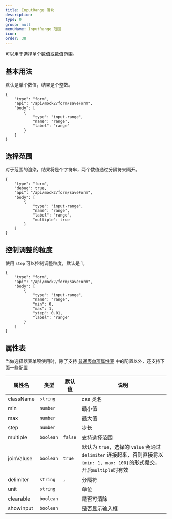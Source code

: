 ```yaml
---
title: InputRange 滑块
description:
type: 0
group: null
menuName: InputRange 范围
icon:
order: 38
---
```


可以用于选择单个数值或数值范围。

## 基本用法

默认是单个数值，结果是个整数。

```schema: scope="body"
{
    "type": "form",
    "api": "/api/mock2/form/saveForm",
    "body": [
        {
            "type": "input-range",
            "name": "range",
            "label": "range"
        }
    ]
}
```

## 选择范围

对于范围的渲染，结果将是个字符串，两个数值通过分隔符来隔开。

```schema: scope="body"
{
    "type": "form",
    "debug": true,
    "api": "/api/mock2/form/saveForm",
    "body": [
        {
            "type": "input-range",
            "name": "range",
            "label": "range",
            "multiple": true
        }
    ]
}
```

## 控制调整的粒度

使用 `step` 可以控制调整粒度，默认是 1。

```schema: scope="body"
{
    "type": "form",
    "api": "/api/mock2/form/saveForm",
    "body": [
        {
            "type": "input-range",
            "name": "range",
            "min": 0,
            "max": 1,
            "step": 0.01,
            "label": "range"
        }
    ]
}
```

## 属性表

当做选择器表单项使用时，除了支持 [普通表单项属性表](./formitem#%E5%B1%9E%E6%80%A7%E8%A1%A8) 中的配置以外，还支持下面一些配置

| 属性名     | 类型      | 默认值  | 说明                                                                                                                        |
| ---------- | --------- | ------- | --------------------------------------------------------------------------------------------------------------------------- |
| className  | `string`  |         | css 类名                                                                                                                    |
| min        | `number`  |         | 最小值                                                                                                                      |
| max        | `number`  |         | 最大值                                                                                                                      |
| step       | `number`  |         | 步长                                                                                                                        |
| multiple   | `boolean` | `false` | 支持选择范围                                                                                                                |
| joinValuse | `boolean` | `true`  | 默认为 `true`，选择的 `value` 会通过 `delimiter` 连接起来，否则直接将以`{min: 1, max: 100}`的形式提交，开启`multiple`时有效 |
| delimiter  | `string`  | `,`     | 分隔符                                                                                                                      |
| unit       | `string`  |         | 单位                                                                                                                        |
| clearable  | `boolean` |         | 是否可清除                                                                                                                  |
| showInput  | `boolean` |         | 是否显示输入框                                                                                                              |
